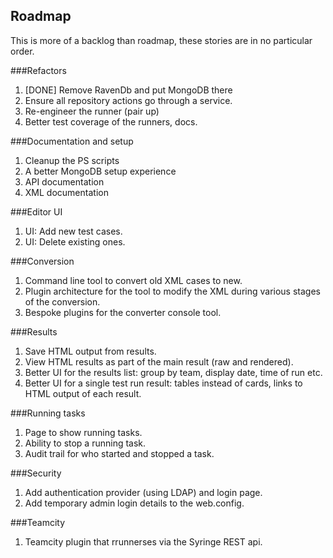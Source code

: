 ## Roadmap
This is more of a backlog than roadmap, these stories are in no particular order.

###Refactors
1. [DONE] Remove RavenDb and put MongoDB there
2. Ensure all repository actions go through a service.
3. Re-engineer the runner (pair up)
4. Better test coverage of the runners, docs.

###Documentation and setup
1. Cleanup the PS scripts
2. A better MongoDB setup experience
3. API documentation
4. XML documentation

###Editor UI
1. UI: Add new test cases.
2. UI: Delete existing ones.

###Conversion
1. Command line tool to convert old XML cases to new.
2. Plugin architecture for the tool to modify the XML during various stages of the conversion.
3. Bespoke plugins for the converter console tool.

###Results
1. Save HTML output from results.
2. View HTML results as part of the main result (raw and rendered).
3. Better UI for the results list: group by team, display date, time of run etc.
4. Better UI for a single test run result: tables instead of cards, links to HTML output of each result.

###Running tasks
1. Page to show running tasks.
2. Ability to stop a running task.
3. Audit trail for who started and stopped a task.

###Security
1. Add authentication provider (using LDAP) and login page.
2. Add temporary admin login details to the web.config.

###Teamcity
1. Teamcity plugin that rrunnerses via the Syringe REST api.
